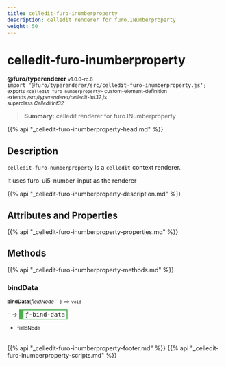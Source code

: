 ```yaml
---
title: celledit-furo-inumberproperty
description: celledit renderer for furo.INumberproperty
weight: 50
---
```


# celledit-furo-inumberproperty
**@furo/typerenderer** <small>v1.0.0-rc.6</small>
<br>`import '@furo/typerenderer/src/celledit-furo-inumberproperty.js';`<small>
<br>exports `<celledit-furo-numberproperty>` custom-element-definition
<br>extends */src/typerenderer/celledit-int32.js*
<br>superclass *CelleditInt32*</small>

> **Summary:** celledit renderer for furo.INumberproperty

{{% api "_celledit-furo-inumberproperty-head.md" %}}

## Description

`celledit-furo-numberproperty` is a `celledit` context renderer.

It uses furo-ui5-number-input as the renderer

{{% api "_celledit-furo-inumberproperty-description.md" %}}


## Attributes and Properties
{{% api "_celledit-furo-inumberproperty-properties.md" %}}




## Methods
{{% api "_celledit-furo-inumberproperty-methods.md" %}}


### **bindData**
<small>**bindData**(*fieldNode* `` ) ⟹ `void`</small>

<small>`` </small> →
<span  style="border-width:2px 2px 2px 10px; border-style: solid;border-color:  rgb(76, 175, 80);font-family:monospace; padding:2px 4px;">ƒ-bind-data</span>



- <small>fieldNode </small>
<br><br>




{{% api "_celledit-furo-inumberproperty-footer.md" %}}
{{% api "_celledit-furo-inumberproperty-scripts.md" %}}
